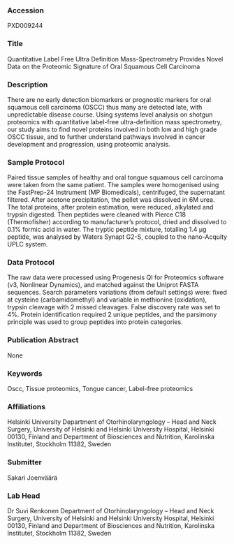 ### Accession
PXD009244

### Title
Quantitative Label Free Ultra Definition Mass-Spectrometry Provides Novel Data on the Proteomic Signature of Oral Squamous Cell Carcinoma

### Description
There are no early detection biomarkers or prognostic markers for oral squamous cell carcinoma (OSCC) thus many are detected late, with unpredictable disease course. Using systems level analysis on shotgun proteomics with quantitative label-free ultra-definition mass spectrometry, our study aims to find novel proteins involved in both low and high grade OSCC tissue, and to further understand pathways involved in cancer development and progression, using proteomic analysis.

### Sample Protocol
Paired tissue samples of healthy and oral tongue squamous cell carcinoma were taken from the same patient. The samples were homogenised using the FastPrep-24 Instrument (MP Biomedicals), centrifuged, the supernatant filtered. After acetone precipitation, the pellet was dissolved in 6M urea. The total proteins, after protein estimation, were reduced, alkylated and trypsin digested. Then peptides were cleaned with Pierce C18 (Thermofisher) according to manufacturer’s protocol, dried and dissolved to 0.1% formic acid in water. The tryptic peptide mixture, totalling 1.4 µg peptide, was analysed by Waters Synapt G2-S, coupled to the nano-Acquity UPLC system.

### Data Protocol
The raw data were processed using Progenesis QI for Proteomics software (v3, Nonlinear Dynamics), and matched against the Uniprot FASTA sequences. Search parameters variations (from default settings) were: fixed at cysteine (carbamidomethyl) and variable in methionine (oxidation), trypsin cleavage with 2 missed cleavages. False discovery rate was set to 4%. Protein identification required 2 unique peptides, and the parsimony principle was used to group peptides into protein categories.

### Publication Abstract
None

### Keywords
Oscc, Tissue proteomics, Tongue cancer, Label-free proteomics

### Affiliations
Helsinki University
Department of Otorhinolaryngology – Head and Neck Surgery, University of Helsinki  and Helsinki University Hospital, Helsinki 00130, Finland and  Department of Biosciences and Nutrition, Karolinska Institutet, Stockholm 11382, Sweden

### Submitter
Sakari Joenväärä

### Lab Head
Dr Suvi Renkonen
Department of Otorhinolaryngology – Head and Neck Surgery, University of Helsinki  and Helsinki University Hospital, Helsinki 00130, Finland and  Department of Biosciences and Nutrition, Karolinska Institutet, Stockholm 11382, Sweden


